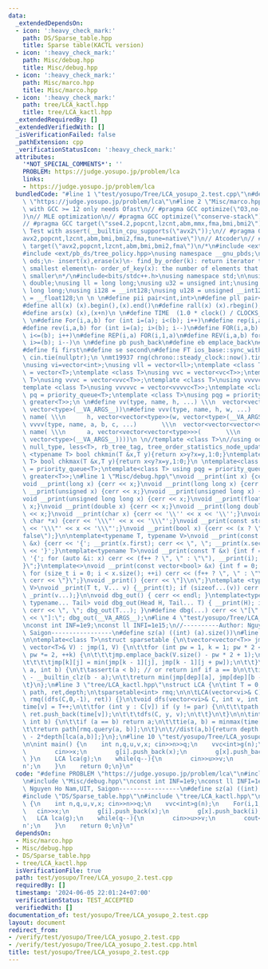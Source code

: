 ```yaml
---
data:
  _extendedDependsOn:
  - icon: ':heavy_check_mark:'
    path: DS/Sparse_table.hpp
    title: Sparse table(KACTL version)
  - icon: ':heavy_check_mark:'
    path: Misc/debug.hpp
    title: Misc/debug.hpp
  - icon: ':heavy_check_mark:'
    path: Misc/marco.hpp
    title: Misc/marco.hpp
  - icon: ':heavy_check_mark:'
    path: tree/LCA_kactl.hpp
    title: tree/LCA_kactl.hpp
  _extendedRequiredBy: []
  _extendedVerifiedWith: []
  _isVerificationFailed: false
  _pathExtension: cpp
  _verificationStatusIcon: ':heavy_check_mark:'
  attributes:
    '*NOT_SPECIAL_COMMENTS*': ''
    PROBLEM: https://judge.yosupo.jp/problem/lca
    links:
    - https://judge.yosupo.jp/problem/lca
  bundledCode: "#line 1 \"test/yosupo/Tree/LCA_yosupo_2.test.cpp\"\n#define PROBLEM\
    \ \"https://judge.yosupo.jp/problem/lca\"\n#line 2 \"Misc/marco.hpp\"\n// Judges\
    \ with GCC >= 12 only needs Ofast\n// #pragma GCC optimize(\"O3,no-stack-protector,fast-math,unroll-loops,tree-vectorize\"\
    )\n// MLE optimization\n// #pragma GCC optimize(\"conserve-stack\")\n// Old judges\n\
    // #pragma GCC target(\"sse4.2,popcnt,lzcnt,abm,mmx,fma,bmi,bmi2\")\n// New judges.\
    \ Test with assert(__builtin_cpu_supports(\"avx2\"));\n// #pragma GCC target(\"\
    avx2,popcnt,lzcnt,abm,bmi,bmi2,fma,tune=native\")\n// Atcoder\n// #pragma GCC\
    \ target(\"avx2,popcnt,lzcnt,abm,bmi,bmi2,fma\")\n/*\n#include <ext/pb_ds/assoc_container.hpp>\n\
    #include <ext/pb_ds/tree_policy.hpp>\nusing namespace __gnu_pbds;\ntypedef tree<int,null_type,less<int>,rb_tree_tag,tree_order_statistics_node_update>\
    \ ods;\n- insert(x),erase(x)\n- find_by_order(k): return iterator to the k-th\
    \ smallest element\n- order_of_key(x): the number of elements that are strictly\
    \ smaller\n*/\n#include<bits/stdc++.h>\nusing namespace std;\n\nusing ld = long\
    \ double;\nusing ll = long long;\nusing u32 = unsigned int;\nusing u64 = unsigned\
    \ long long;\nusing i128 = __int128;\nusing u128 = unsigned __int128;\nusing f128\
    \ = __float128;\n \n \n#define pii pair<int,int>\n#define pll pair<ll,ll>\n \n\
    #define all(x) (x).begin(),(x).end()\n#define rall(x) (x).rbegin(),(x).rend()\n\
    #define ars(x) (x),(x+n)\n \n#define TIME  (1.0 * clock() / CLOCKS_PER_SEC)\n\
    \ \n#define For(i,a,b) for (int i=(a); i<(b); i++)\n#define rep(i,a) For(i,0,a)\n\
    #define rev(i,a,b) for (int i=(a); i>(b); i--)\n#define FOR(i,a,b) for (int i=(a);\
    \ i<=(b); i++)\n#define REP(i,a) FOR(i,1,a)\n#define REV(i,a,b) for (int i=(a);\
    \ i>=(b); i--)\n \n#define pb push_back\n#define eb emplace_back\n#define mp make_pair\n\
    #define fi first\n#define se second\n#define FT ios_base::sync_with_stdio(false);\
    \ cin.tie(nullptr);\n \nmt19937 rng(chrono::steady_clock::now().time_since_epoch().count());\n\
    \nusing vi=vector<int>;\nusing vll = vector<ll>;\ntemplate <class T>\nusing vc\
    \ = vector<T>;\ntemplate <class T>\nusing vvc = vector<vc<T>>;\ntemplate <class\
    \ T>\nusing vvvc = vector<vvc<T>>;\ntemplate <class T>\nusing vvvvc = vector<vvvc<T>>;\n\
    template <class T>\nusing vvvvvc = vector<vvvvc<T>>;\ntemplate <class T>\nusing\
    \ pq = priority_queue<T>;\ntemplate <class T>\nusing pqg = priority_queue<T, vector<T>,\
    \ greater<T>>;\n \n#define vv(type, name, h, ...) \\\n  vector<vector<type>> name(h,\
    \ vector<type>(__VA_ARGS__))\n#define vvv(type, name, h, w, ...)   \\\n  vector<vector<vector<type>>>\
    \ name( \\\n      h, vector<vector<type>>(w, vector<type>(__VA_ARGS__)))\n#define\
    \ vvvv(type, name, a, b, c, ...)       \\\n  vector<vector<vector<vector<type>>>>\
    \ name( \\\n      a, vector<vector<vector<type>>>(       \\\n             b, vector<vector<type>>(c,\
    \ vector<type>(__VA_ARGS__))))\n \n//template <class T>\n//using ods =\n//   tree<T,\
    \ null_type, less<T>, rb_tree_tag, tree_order_statistics_node_update>;\n \ntemplate\
    \ <typename T> bool chkmin(T &x,T y){return x>y?x=y,1:0;}\ntemplate <typename\
    \ T> bool chkmax(T &x,T y){return x<y?x=y,1:0;}\n \ntemplate<class T> using pq\
    \ = priority_queue<T>;\ntemplate<class T> using pqg = priority_queue<T, vector<T>,\
    \ greater<T>>;\n#line 1 \"Misc/debug.hpp\"\nvoid __print(int x) {cerr << x;}\n\
    void __print(long x) {cerr << x;}\nvoid __print(long long x) {cerr << x;}\nvoid\
    \ __print(unsigned x) {cerr << x;}\nvoid __print(unsigned long x) {cerr << x;}\n\
    void __print(unsigned long long x) {cerr << x;}\nvoid __print(float x) {cerr <<\
    \ x;}\nvoid __print(double x) {cerr << x;}\nvoid __print(long double x) {cerr\
    \ << x;}\nvoid __print(char x) {cerr << '\\'' << x << '\\'';}\nvoid __print(const\
    \ char *x) {cerr << '\\\"' << x << '\\\"';}\nvoid __print(const string &x) {cerr\
    \ << '\\\"' << x << '\\\"';}\nvoid __print(bool x) {cerr << (x ? \"true\" : \"\
    false\");}\n\ntemplate<typename T, typename V>\nvoid __print(const pair<T, V>\
    \ &x) {cerr << '{'; __print(x.first); cerr << \", \"; __print(x.second); cerr\
    \ << '}';}\ntemplate<typename T>\nvoid __print(const T &x) {int f = 0; cerr <<\
    \ '{'; for (auto &i: x) cerr << (f++ ? \", \" : \"\"), __print(i); cerr << \"\
    }\";}\ntemplate<>\nvoid __print(const vector<bool> &x) {int f = 0; cerr << '{';\
    \ for (size_t i = 0; i < x.size(); ++i) cerr << (f++ ? \", \" : \"\"), __print(x[i]);\
    \ cerr << \"}\";}\nvoid _print() {cerr << \"]\\n\";}\ntemplate <typename T, typename...\
    \ V>\nvoid _print(T t, V... v) {__print(t); if (sizeof...(v)) cerr << \", \";\
    \ _print(v...);}\n\nvoid dbg_out() { cerr << endl; }\ntemplate<typename Head,\
    \ typename... Tail> void dbg_out(Head H, Tail... T) { __print(H); if (sizeof...(T))\
    \ cerr << \", \"; dbg_out(T...); }\n#define dbg(...) cerr << \"[\" << #__VA_ARGS__\
    \ << \"]:\"; dbg_out(__VA_ARGS__);\n#line 4 \"test/yosupo/Tree/LCA_yosupo_2.test.cpp\"\
    \nconst int INF=1e9;\nconst ll INFI=1e15;\n//----------Author: Nguyen Ho Nam,UIT,\
    \ Saigon-----------------\n#define sz(a) ((int) (a).size())\n#line 2 \"DS/Sparse_table.hpp\"\
    \n\ntemplate<class T>\nstruct sparsetable {\n\tvector<vector<T>> jmp;\n\tsparsetable(const\
    \ vector<T>& V) : jmp(1, V) {\n\t\tfor (int pw = 1, k = 1; pw * 2 <= V.size();\
    \ pw *= 2, ++k) {\n\t\t\tjmp.emplace_back(V.size() - pw * 2 + 1);\n\t\t\trep(j,jmp[k].size())\n\
    \t\t\t\tjmp[k][j] = min(jmp[k - 1][j], jmp[k - 1][j + pw]);\n\t\t}\n\t}\n\tT query(int\
    \ a, int b) {\n\t\tassert(a < b); // or return inf if a == b\n\t\tint dep = 31\
    \ - __builtin_clz(b - a);\n\t\treturn min(jmp[dep][a], jmp[dep][b - (1 << dep)]);\n\
    \t}\n};\n#line 3 \"tree/LCA_kactl.hpp\"\nstruct LCA {\n\tint T = 0;\n\tvi time,\
    \ path, ret,depth;\n\tsparsetable<int> rmq;\n\n\tLCA(vector<vi>& C) : time(sz(C)),\
    \ rmq((dfs(C,0,-1), ret)) {}\n\tvoid dfs(vector<vi>& C, int v, int par) {\n\t\t\
    time[v] = T++;\n\t\tfor (int y : C[v]) if (y != par) {\n\t\t\tpath.push_back(v),\
    \ ret.push_back(time[v]);\n\t\t\tdfs(C, y, v);\n\t\t}\n\t}\n\n\tint lca(int a,\
    \ int b) {\n\t\tif (a == b) return a;\n\t\ttie(a, b) = minmax(time[a], time[b]);\n\
    \t\treturn path[rmq.query(a, b)];\n\t}\n\t//dist(a,b){return depth[a] + depth[b]\
    \ - 2*depth[lca(a,b)];}\n};\n#line 10 \"test/yosupo/Tree/LCA_yosupo_2.test.cpp\"\
    \n\nint main() {\n    int n,q,u,v,x; cin>>n>>q;\n    vvc<int>g(n);\n    For(i,1,n){\n\
    \        cin>>x;\n        g[i].push_back(x);\n        g[x].push_back(i);\n   \
    \ }\n    LCA lca(g);\n    while(q--){\n        cin>>u>>v;\n        cout<<lca.lca(u,v)<<'\\\
    n';\n    }\n    return 0;\n}\n"
  code: "#define PROBLEM \"https://judge.yosupo.jp/problem/lca\"\n#include \"Misc/marco.hpp\"\
    \n#include \"Misc/debug.hpp\"\nconst int INF=1e9;\nconst ll INFI=1e15;\n//----------Author:\
    \ Nguyen Ho Nam,UIT, Saigon-----------------\n#define sz(a) ((int) (a).size())\n\
    #include \"DS/Sparse_table.hpp\"\n#include \"tree/LCA_kactl.hpp\"\n\nint main()\
    \ {\n    int n,q,u,v,x; cin>>n>>q;\n    vvc<int>g(n);\n    For(i,1,n){\n     \
    \   cin>>x;\n        g[i].push_back(x);\n        g[x].push_back(i);\n    }\n \
    \   LCA lca(g);\n    while(q--){\n        cin>>u>>v;\n        cout<<lca.lca(u,v)<<'\\\
    n';\n    }\n    return 0;\n}\n"
  dependsOn:
  - Misc/marco.hpp
  - Misc/debug.hpp
  - DS/Sparse_table.hpp
  - tree/LCA_kactl.hpp
  isVerificationFile: true
  path: test/yosupo/Tree/LCA_yosupo_2.test.cpp
  requiredBy: []
  timestamp: '2024-06-05 22:01:24+07:00'
  verificationStatus: TEST_ACCEPTED
  verifiedWith: []
documentation_of: test/yosupo/Tree/LCA_yosupo_2.test.cpp
layout: document
redirect_from:
- /verify/test/yosupo/Tree/LCA_yosupo_2.test.cpp
- /verify/test/yosupo/Tree/LCA_yosupo_2.test.cpp.html
title: test/yosupo/Tree/LCA_yosupo_2.test.cpp
---
```

